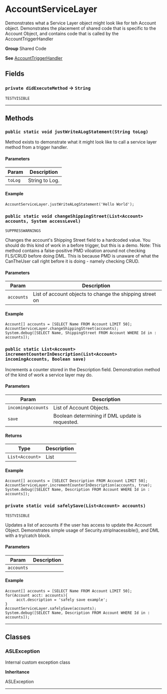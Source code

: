 # AccountServiceLayer

Demonstrates what a Service Layer object might look like
for teh Account object. Demonstrates the placement of shared code that
is specific to the Account Object, and contains code that is called
by the AccountTriggerHandler


**Group** Shared Code


**See** [AccountTriggerHandler](https://github.com/trailheadapps/apex-recipes/wiki/AccountTriggerHandler)

## Fields

### `private didExecuteMethod` → `String`

`TESTVISIBLE` 

---
## Methods
### `public static void justWriteALogStatement(String toLog)`

Method exists to demonstrate what it might look like to  call a service layer method from a trigger handler.

#### Parameters

|Param|Description|
|---|---|
|`toLog`|String to Log.|

#### Example
```apex
AccountServiceLayer.justWriteALogStatement('Hello World');
```


### `public static void changeShippingStreet(List<Account> accounts, System accessLevel)`

`SUPPRESSWARNINGS`

Changes the account's Shipping Street field to a hardcoded value. You should do this kind of work in a before trigger, but this is a demo. Note: This method contains a false-positive PMD viloation around not checking FLS/CRUD before doing DML. This is because PMD is unaware of what the CanTheUser call right before it is doing - namely checking CRUD.

#### Parameters

|Param|Description|
|---|---|
|`accounts`|List of account objects to change the shipping street on|

#### Example
```apex
Account[] accounts = [SELECT Name FROM Account LIMIT 50];
AccountServiceLayer.changeShippingStreet(accounts);
System.debug([SELECT Name, ShippingStreet FROM Account WHERE Id in : accounts]);
```


### `public static List<Account> incrementCounterInDescription(List<Account> incomingAccounts, Boolean save)`

Increments a counter stored in the Description field.  Demonstration method of the kind of work a service layer may do.

#### Parameters

|Param|Description|
|---|---|
|`incomingAccounts`|List of Account Objects.|
|`save`|Boolean determining if DML update is requested.|

#### Returns

|Type|Description|
|---|---|
|`List<Account>`|List<Account>|

#### Example
```apex
Account[] accounts = [SELECT Description FROM Account LIMIT 50];
AccountServiceLayer.incrementCounterInDescription(accounts, true);
System.debug([SELECT Name, Description FROM Account WHERE Id in : accounts]);
```


### `private static void safelySave(List<Account> accounts)`

`TESTVISIBLE`

Updates a list of accounts if the user has access to update  the Account Object. Demonstrates simple usage of  Security.stripInacessible(), and DML with a try/catch block.

#### Parameters

|Param|Description|
|---|---|
|`accounts`||

#### Example
```apex
Account[] accounts = [SELECT Name FROM Account LIMIT 50];
for(Account acct: accounts){
     acct.description = 'safely save example';
}
AccountServiceLayer.safelySave(accounts);
System.debug([SELECT Name, Description FROM Account WHERE Id in : accounts]);
```


---
## Classes
### ASLException

Internal custom exception class


**Inheritance**

ASLException


---
